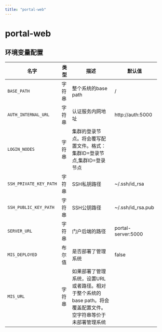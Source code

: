 ```yaml
---
title: "portal-web"
---
```


# portal-web

## 环境变量配置



<!-- ENV TABLE START -->

| 名字 | 类型 | 描述 | 默认值 |
| -- | -- | -- | -- |
|`BASE_PATH`|字符串|整个系统的base path|/|
|`AUTH_INTERNAL_URL`|字符串|认证服务内网地址|http://auth:5000|
|`LOGIN_NODES`|字符串|集群的登录节点。将会覆写配置文件。格式：集群ID=登录节点,集群ID=登录节点||
|`SSH_PRIVATE_KEY_PATH`|字符串|SSH私钥路径|~/.ssh/id_rsa|
|`SSH_PUBLIC_KEY_PATH`|字符串|SSH公钥路径|~/.ssh/id_rsa.pub|
|`SERVER_URL`|字符串|门户后端的路径|portal-server:5000|
|`MIS_DEPLOYED`|布尔值|是否部署了管理系统|false|
|`MIS_URL`|字符串|如果部署了管理系统，设置URL或者路径。相对于整个系统的base path。将会覆盖配置文件。空字符串等价于未部署管理系统||

<!-- ENV TABLE END -->


